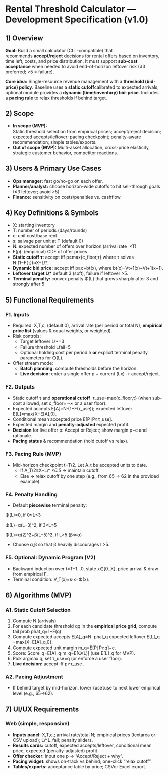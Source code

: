 # Rental Threshold Calculator — Development Specification (v1.0)

## 1) Overview

**Goal:** Build a small calculator (CLI -compatible) that recommends **accept/reject** decisions for rental offers based on inventory, time left, costs, and price distribution. It must support **sub-cost acceptance** when needed to avoid end-of-horizon leftover risk (≤3 preferred; >5 = failure).

**Core idea:** Single-resource revenue management with a **threshold (bid-price) policy**. Baseline uses a **static cutoff**calibrated to expected arrivals; optional module provides a **dynamic (time/inventory) bid-price**. Includes a **pacing rule** to relax thresholds if behind target.

## 2) Scope

- **In scope (MVP):**  
    Static threshold selection from empirical prices; accept/reject decision; expected accepts/leftover; pacing checkpoint; penalty-aware recommendation; simple tables/exports.
- **Out of scope (MVP):** Multi-asset allocation, cross-price elasticity, strategic customer behavior, competitor reactions.

## 3) Users & Primary Use Cases

- **Ops manager:** fast go/no-go on each offer.
- **Planner/analyst:** choose horizon-wide cutoffs to hit sell-through goals (≤3 leftover; avoid >5).
- **Finance:** sensitivity on costs/penalties vs. cashflow.

## 4) Key Definitions & Symbols

- X: starting inventory
- T: number of periods (days/rounds)
- c: unit cost/base rent
- s: salvage per unit at T (default 0)
- N: expected number of offers over horizon (arrival rate  ×T)
- F(p): (empirical) CDF of offer prices
- **Static cutoff τ:** accept iff p≥max{c_floor,τ} where τ solves N⋅(1−F(τ))≈X−L\\\*.
- **Dynamic bid price:** accept iff p≥c+bt(x), where bt(x)=Vt+1(x)−Vt+1(x−1).
- **Leftover target L\\\*** default 3 (soft), failure if leftover >5.
- **Terminal penalty:** convex penalty Φ(L) that grows sharply after 3 and strongly after 5

## 5) Functional Requirements

### F1. Inputs

- Required: X,T,c, (default 0), arrival rate (per period or total N), **empirical price list** (values & equal weights, or weighted).
- Risk controls:
    - Target leftover L\\\*=3
    - Failure threshold Lfail=5
    - Optional holding cost per period h **or** explicit terminal penalty parameters for Φ(L).
- Offer stream mode:
    - **Batch planning:** compute thresholds before the horizon.
    - **Live decision:** enter a single offer p + current (t,x) → accept/reject.

### F2. Outputs

- Static cutoff τ and **operational cutoff**  τ_use​=max{c_floor​,τ} (when sub-cost allowed, set c_floor​=−∞ or a user floor).
- Expected accepts E\[A\]=N⋅(1−F(τ_use​)); expected leftover E\[L\]=max{X−E\[A\],0}.
- Conditional mean accepted price E\[P∣P≥τ_use\].
- Expected margin and **penalty-adjusted** expected profit.
- **Decision** for live offer p: Accept or Reject; show margin p−c and rationale.
- **Pacing status** & recommendation (hold cutoff vs relax).

### F3. Pacing Rule (MVP)

- Mid-horizon checkpoint t=T/2. Let A_t​ be accepted units to date.
    - If A_T/2≥X−L\\\* _×0.5_ → maintain cutoff.
    - Else → relax cutoff by one step (e.g., from 65 → 62 in the provided example).

### F4. Penalty Handling

- Default **piecewise** terminal penalty:

Φ(L)=0, if 0≤L≤3

Φ(L)=α(L−3)^2, if 3<L≤5

Φ(L)=α(2)^2+β(L−5)^2, if L>5 (β≫α)

- Choose α,β so that β heavily discourages L>5.

### F5. Optional: Dynamic Program (V2)

- Backward induction over t=T−1…0, state x∈\[0..X\], price arrival & draw from empirical F.
- Terminal condition: V_T(x)=s⋅x−Φ(x).

## 6) Algorithms (MVP)

### A1. Static Cutoff Selection

1.  Compute N (arrivals).
2.  For each candidate threshold qq in the **empirical price grid**, compute tail prob phat_q=1−F(q)
3.  Compute expected accepts E\[A\]\_q​=N⋅ phat_q expected leftover E\[L\]\_q​=max{X−E\[A\]\_q​,0}.
4.  Compute expected unit margin m_q=E\[P∣P≥q\]−c.
5.  Score: Score_q=E\[A\]\_q⋅m_q−E\[Φ(L)\] (use E\[L\]\_q​ for MVP).
6.  Pick argmax q; set τ_use=q (or enforce a user floor).
7.  **Live decision:** accept iff p≥τ_use ​.

### A2. Pacing Adjustment

- If behind target by mid-horizon, lower τuseτuse​ to next lower empirical level (e.g., 65→62).

## 7) UI/UX Requirements

### Web (simple, responsive)

- **Inputs panel:** X,T,c,; arrival rate/total N; empirical prices (textarea or CSV upload); L\\\*,L_fail​; penalty sliders.
- **Results cards:** cutoff, expected accepts/leftover, conditional mean price, expected (penalty-adjusted) profit.
- **Offer checker:** input one p → “Accept/Reject + why”.
- **Pacing widget:** shows on-track vs behind; one-click “relax cutoff”.
- **Tables/exports:** acceptance table by price; CSVor Excel export.